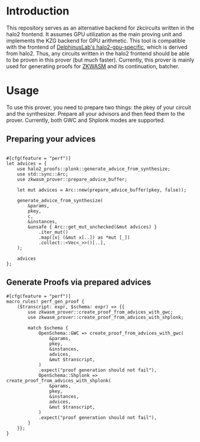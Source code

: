 # Introduction
This repository serves as an alternative backend for zkcircuits written in the halo2 frontend. It assumes GPU utilization as the main proving unit and implements the KZG backend for GPU arithmetic. This tool is compatible with the frontend of [DelphinusLab's halo2-gpu-specific](https://github.com/DelphinusLab/halo2-gpu-specific), which is derived from halo2. Thus, any circuits written in the halo2 frontend should be able to be proven in this prover (but much faster). Currently, this prover is mainly used for generating proofs for [ZKWASM](https://github.com/DelphinusLab/zkWasm) and its continuation, batcher.

# Usage
To use this prover, you need to prepare two things: the pkey of your circuit and the synthesizer. Prepare all your advisors and then feed them to the prover. Currently, both GWC and Shplonk modes are supported.
## Preparing your advices
```

#[cfg(feature = "perf")]
let advices = {
    use halo2_proofs::plonk::generate_advice_from_synthesize;
    use std::sync::Arc;
    use zkwasm_prover::prepare_advice_buffer;

    let mut advices = Arc::new(prepare_advice_buffer(pkey, false));

    generate_advice_from_synthesize(
        &params,
        pkey,
        c,
        &instances,
        &unsafe { Arc::get_mut_unchecked(&mut advices) }
            .iter_mut()
            .map(|x| (&mut x[..]) as *mut [_])
            .collect::<Vec<_>>()[..],
    );

    advices
};
```


## Generate Proofs via prepared advices
```
#[cfg(feature = "perf")]
macro_rules! perf_gen_proof {
    ($transcript: expr, $schema: expr) => {{
        use zkwasm_prover::create_proof_from_advices_with_gwc;
        use zkwasm_prover::create_proof_from_advices_with_shplonk;

        match $schema {
            OpenSchema::GWC => create_proof_from_advices_with_gwc(
                &params,
                pkey,
                &instances,
                advices,
                &mut $transcript,
            )
            .expect("proof generation should not fail"),
            OpenSchema::Shplonk => create_proof_from_advices_with_shplonk(
                &params,
                pkey,
                &instances,
                advices,
                &mut $transcript,
            )
            .expect("proof generation should not fail"),
        }
    }};
}
```
